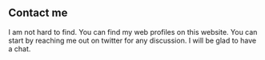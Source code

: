 ## Contact me
I am not hard to find. You can find my web profiles on this website. You can start by reaching me out on twitter for any discussion. I will be glad to have a chat.
